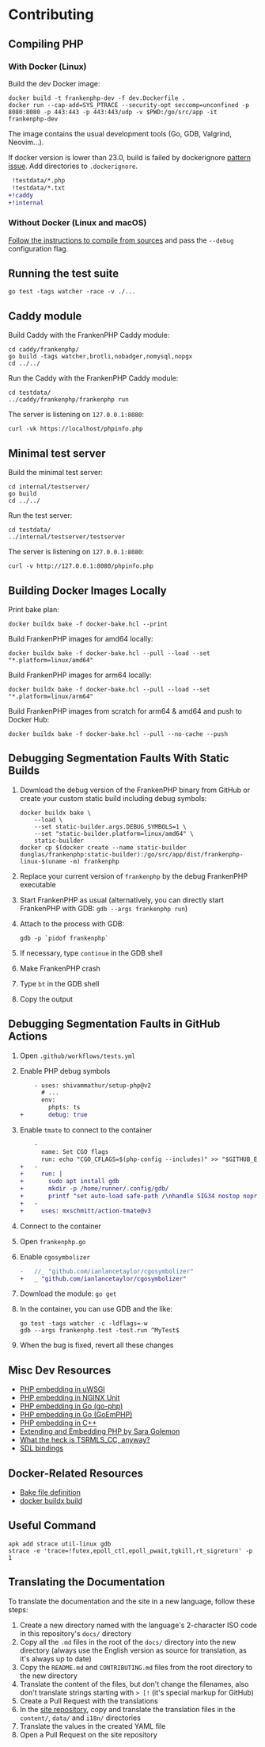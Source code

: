 # Contributing

## Compiling PHP

### With Docker (Linux)

Build the dev Docker image:

```console
docker build -t frankenphp-dev -f dev.Dockerfile .
docker run --cap-add=SYS_PTRACE --security-opt seccomp=unconfined -p 8080:8080 -p 443:443 -p 443:443/udp -v $PWD:/go/src/app -it frankenphp-dev
```

The image contains the usual development tools (Go, GDB, Valgrind, Neovim...).  

If docker version is lower than 23.0, build is failed by dockerignore [pattern issue](https://github.com/moby/moby/pull/42676). Add directories to `.dockerignore`.

```patch
 !testdata/*.php
 !testdata/*.txt
+!caddy
+!internal
```

### Without Docker (Linux and macOS)

[Follow the instructions to compile from sources](https://frankenphp.dev/docs/compile/) and pass the `--debug` configuration flag.

## Running the test suite

```console
go test -tags watcher -race -v ./...
```

## Caddy module

Build Caddy with the FrankenPHP Caddy module:

```console
cd caddy/frankenphp/
go build -tags watcher,brotli,nobadger,nomysql,nopgx
cd ../../
```

Run the Caddy with the FrankenPHP Caddy module:

```console
cd testdata/
../caddy/frankenphp/frankenphp run
```

The server is listening on `127.0.0.1:8080`:

```console
curl -vk https://localhost/phpinfo.php
```

## Minimal test server

Build the minimal test server:

```console
cd internal/testserver/
go build
cd ../../
```

Run the test server:

```console
cd testdata/
../internal/testserver/testserver
```

The server is listening on `127.0.0.1:8080`:

```console
curl -v http://127.0.0.1:8080/phpinfo.php
```

## Building Docker Images Locally

Print bake plan:

```console
docker buildx bake -f docker-bake.hcl --print
```

Build FrankenPHP images for amd64 locally:

```console
docker buildx bake -f docker-bake.hcl --pull --load --set "*.platform=linux/amd64"
```

Build FrankenPHP images for arm64 locally:

```console
docker buildx bake -f docker-bake.hcl --pull --load --set "*.platform=linux/arm64"
```

Build FrankenPHP images from scratch for arm64 & amd64 and push to Docker Hub:

```console
docker buildx bake -f docker-bake.hcl --pull --no-cache --push
```

## Debugging Segmentation Faults With Static Builds

1. Download the debug version of the FrankenPHP binary from GitHub or create your custom static build including debug symbols:

    ```console
    docker buildx bake \
        --load \
        --set static-builder.args.DEBUG_SYMBOLS=1 \
        --set "static-builder.platform=linux/amd64" \
        static-builder
    docker cp $(docker create --name static-builder dunglas/frankenphp:static-builder):/go/src/app/dist/frankenphp-linux-$(uname -m) frankenphp
    ```

2. Replace your current version of `frankenphp` by the debug FrankenPHP executable
3. Start FrankenPHP as usual (alternatively, you can directly start FrankenPHP with GDB: `gdb --args frankenphp run`)
4. Attach to the process with GDB:

    ```console
    gdb -p `pidof frankenphp`
    ```

5. If necessary, type `continue` in the GDB shell
6. Make FrankenPHP crash
7. Type `bt` in the GDB shell
8. Copy the output

## Debugging Segmentation Faults in GitHub Actions

1. Open `.github/workflows/tests.yml`
2. Enable PHP debug symbols

    ```patch
        - uses: shivammathur/setup-php@v2
          # ...
          env:
            phpts: ts
    +       debug: true
    ```

3. Enable `tmate` to connect to the container

    ```patch
        -
          name: Set CGO flags
          run: echo "CGO_CFLAGS=$(php-config --includes)" >> "$GITHUB_ENV"
    +   -
    +     run: |
    +       sudo apt install gdb
    +       mkdir -p /home/runner/.config/gdb/
    +       printf "set auto-load safe-path /\nhandle SIG34 nostop noprint pass" > /home/runner/.config/gdb/gdbinit
    +   -
    +     uses: mxschmitt/action-tmate@v3
    ```

4. Connect to the container
5. Open `frankenphp.go`
6. Enable `cgosymbolizer`

    ```patch
    -	//_ "github.com/ianlancetaylor/cgosymbolizer"
    +	_ "github.com/ianlancetaylor/cgosymbolizer"
    ```

7. Download the module: `go get`
8. In the container, you can use GDB and the like:

    ```console
    go test -tags watcher -c -ldflags=-w
    gdb --args frankenphp.test -test.run ^MyTest$
    ```

9. When the bug is fixed, revert all these changes

## Misc Dev Resources

* [PHP embedding in uWSGI](https://github.com/unbit/uwsgi/blob/master/plugins/php/php_plugin.c)
* [PHP embedding in NGINX Unit](https://github.com/nginx/unit/blob/master/src/nxt_php_sapi.c)
* [PHP embedding in Go (go-php)](https://github.com/deuill/go-php)
* [PHP embedding in Go (GoEmPHP)](https://github.com/mikespook/goemphp)
* [PHP embedding in C++](https://gist.github.com/paresy/3cbd4c6a469511ac7479aa0e7c42fea7)
* [Extending and Embedding PHP by Sara Golemon](https://books.google.fr/books?id=zMbGvK17_tYC&pg=PA254&lpg=PA254#v=onepage&q&f=false)
* [What the heck is TSRMLS_CC, anyway?](http://blog.golemon.com/2006/06/what-heck-is-tsrmlscc-anyway.html)
* [SDL bindings](https://pkg.go.dev/github.com/veandco/go-sdl2@v0.4.21/sdl#Main)

## Docker-Related Resources

* [Bake file definition](https://docs.docker.com/build/customize/bake/file-definition/)
* [docker buildx build](https://docs.docker.com/engine/reference/commandline/buildx_build/)

## Useful Command

```console
apk add strace util-linux gdb
strace -e 'trace=!futex,epoll_ctl,epoll_pwait,tgkill,rt_sigreturn' -p 1
```

## Translating the Documentation

To translate the documentation and the site in a new language,
follow these steps:

1. Create a new directory named with the language's 2-character ISO code in this repository's `docs/` directory
2. Copy all the `.md` files in the root of the `docs/` directory into the new directory (always use the English version as source for translation, as it's always up to date)
3. Copy the `README.md` and `CONTRIBUTING.md` files from the root directory to the new directory
4. Translate the content of the files, but don't change the filenames, also don't translate strings starting with `> [!` (it's special markup for GitHub)
5. Create a Pull Request with the translations
6. In the [site repository](https://github.com/dunglas/frankenphp-website/tree/main), copy and translate the translation files in the `content/`, `data/` and `i18n/` directories
7. Translate the values in the created YAML file
8. Open a Pull Request on the site repository
